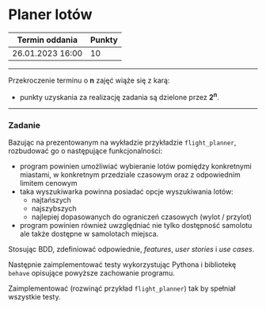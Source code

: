 # Planer lotów

| Termin oddania | Punkty     |
|----------------|:-----------|
|    26.01.2023  16:00 |  10         |

--- 
Przekroczenie terminu o **n** zajęć wiąże się z karą:
- punkty uzyskania za realizację zadania są dzielone przez **2<sup>n</sup>**.

--- 
### Zadanie 
Bazując na prezentowanym na wykładzie przykładzie `flight_planner`, 
rozbudować go o następujące funkcjonalności:
- program powinien umożliwiać wybieranie lotów pomiędzy konkretnymi miastami, 
  w konkretnym przedziale czasowym oraz z odpowiednim limitem cenowym
- taka wyszukiwarka powinna posiadać opcje wyszukiwania lotów:
  * najtańszych
  * najszybszych
  * najlepiej dopasowanych do ograniczeń czasowych (wylot / przylot)
- program powinien również uwzględniać nie tylko dostępność samolotu 
	ale także dostępne w samolotach miejsca.
  
Stosując BDD, zdefiniować odpowiednie, *features*, *user stories* i *use cases*.

Następnie zaimplementować testy wykorzystując Pythona i bibliotekę `behave`
opisujące powyższe zachowanie programu.

Zaimplementować (rozwinąć przykład `flight_planner`) tak by spełniał 
wszystkie testy.
